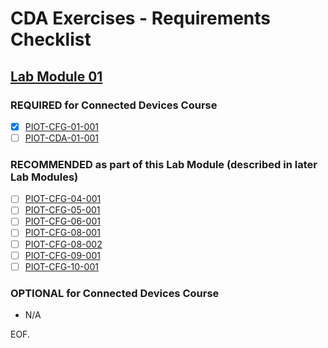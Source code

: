 # CDA Exercises - Requirements Checklist

## [Lab Module 01](https://github.com/orgs/programming-the-iot/projects/1#column-9974937)

### REQUIRED for Connected Devices Course

- [X] [PIOT-CFG-01-001](https://github.com/programming-the-iot/book-exercise-tasks/issues/162)
- [ ] [PIOT-CDA-01-001](https://github.com/programming-the-iot/book-exercise-tasks/issues/16)

### RECOMMENDED as part of this Lab Module (described in later Lab Modules)

- [ ] [PIOT-CFG-04-001](https://github.com/programming-the-iot/book-exercise-tasks/issues/50)
- [ ] [PIOT-CFG-05-001](https://github.com/programming-the-iot/book-exercise-tasks/issues/72)
- [ ] [PIOT-CFG-06-001](https://github.com/programming-the-iot/book-exercise-tasks/issues/80)
- [ ] [PIOT-CFG-08-001](https://github.com/programming-the-iot/book-exercise-tasks/issues/82)
- [ ] [PIOT-CFG-08-002](https://github.com/programming-the-iot/book-exercise-tasks/issues/153)
- [ ] [PIOT-CFG-09-001](https://github.com/programming-the-iot/book-exercise-tasks/issues/163)
- [ ] [PIOT-CFG-10-001](https://github.com/programming-the-iot/book-exercise-tasks/issues/154)

### OPTIONAL for Connected Devices Course

- N/A

EOF.
